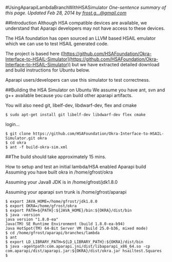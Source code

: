 #UsingAparapiLambdaBranchWithHSASimulator
*One-sentence summary of this page. Updated Feb 28, 2014 by frost.g...@gmail.com*

##Introduction
Although HSA compatible devices are available, we understand that Aparapi developers may not have access to these devices.

The HSA foundation has open sourced an LLVM based HSAIL emulator which we can use to test HSAIL generated code.

The project is based here ([https://github.com/HSAFoundation/Okra-Interface-to-HSAIL-Simulator](https://github.com/HSAFoundation/Okra-Interface-to-HSAIL-Simulator)) but we have extracted detailed download and build instructions for Ubuntu below.

Aparapi users/developers can use this simulator to test correctness.

##Building the HSA Simulator on Ubuntu
We assume you have ant, svn and g++ available because you can build other aparapi artifacts.

You will also need git, libelf-dev, libdwarf-dev, flex and cmake

    $ sudo apt-get install git libelf-dev libdwarf-dev flex cmake

login...

    $ git clone https://github.com/HSAFoundation/Okra-Interface-to-HSAIL-Simulator.git okra
    $ cd okra
    $ ant -f build-okra-sim.xml

##The build should take approximately 15 mins.

How to setup and test an initial lambda/HSA enabled Aparapi build
Assuming you have built okra in /home/gfrost/okra

Assuming your Java8 JDK is in /home/gfrost/jdk1.8.0

Assuming your aparapi svn trunk is /home/gfrost/aparapi

    $ export JAVA_HOME=/home/gfrost/jdk1.8.0
    $ export OKRA=/home/gfrost/okra
    $ export PATH=${PATH}:${JAVA_HOME}/bin:${OKRA}/dist/bin
    $ java -version
    java version "1.8.0-ea"
    Java(TM) SE Runtime Environment (build 1.8.0-ea-b94)
    Java HotSpot(TM) 64-Bit Server VM (build 25.0-b36, mixed mode)
    $ cd /home/gfrost/aparapi/branches/lambda
    $ ant
    $ export LD_LIBRARY_PATH=${LD_LIBRARY_PATH}:${OKRA}/dist/bin
    $ java -agentpath:com.aparapi.jni/dist/libaparapi_x86_64.so -cp com.aparapi/dist/aparapi.jar:${OKRA}/dist/okra.jar hsailtest.Squares
    $